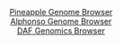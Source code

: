 <div id="Pineapple_Genome_Browser" align="center">
  <a href="https://igv.org/app/?sessionURL=blob:zZJda9swFIb_i6BjA8eW7Tj.gDLSNk1DurVL5mVtKUa2ZUedLDmS_JGE_PdpZWM3KzQXGwNdSIcjnfd99exBi4UknIEIOKbtmbYNDCDXvFuiqqb4I6qwBFGBqMQGELjAArMMg2gPCiQVihfX.uZaqVpGlkVUPagQK7kpXRNVaMcZ6qSZ8co655SilAukuJDWmUAtt0jZDjqcoro29WzX9KwcKWQhWq85k9yqMSuTTr.X_ColJWa8wknVUEWeBSRaj9aYmwV6P14tx1mGpZzj7Sw_Hc9n4y_uJL6fjs7v45urVTxavVmSkiHVCHwKL_z157v.xLnsb7pmertRYjG5wr2unHm.PHEv3kz6mggsT23fDtwgDKGvwyEsx_3_5FsvcqT32dcFsnmVe7TRTuhNT7fTTZXfZu2nP_oOwMEAlGeNZgFka.FHNjRcODI8ZzT4sbUDA8JQpyM4AdHDowGUQNk33f6wB2pba2KAxJvmGR4DcJFjAaJBCKFvh6HjDf0hDEP7YOxBI.jfi_YyXoQ.dMaOM0oKQpXGOU8kq6WJGDPbrDDL3ZFZkg9X6Gm5e6riWZjt7HjiBv18FvBROXwhSwPo0c_fp42.RtE_oe41QkyVHosa4ve72bqWl3zIpuldn7bzTTnsxHUevBjPcdEUXFRI6X5d0ceftLVIEMSULrREkpRQorYrnSLvQGQ7roYWZJxyTSEQZfoWGtCwPfjuN5zu4fHwHQ--">Pineapple Genome Browser</a>
</div>
<div id="Alphonso_Genome_Browser" align="center">
  <a href="https://igv.org/app/?sessionURL=blob:zZLtatswGIXvRdCxgWNLtpNYhjLStF2_WEuzzLSlGFmWHTWy5EqK3TTk3qeWjf1ZofmxMTBGfpHlcx4_G9AxbbiSIAWhj4Y.QsADZqH6GWlawb6ShhmQVkQY5gHNKqaZpAykG1ARY8n8.sK9ubC2NWkQcNsOGiJr5ZvIJw15VpL0xqeqCaZKCFIoTazSJjjQpFMBr7tBzwrStr77duQPg5JYEhDRLpQ0KmiZrPPenZf_GuU1k6phebMSlr8GyF0el7H0K_J5ks0mlDJjztn6tNyfnJ9OvkdH89svo.nt_PIkm4.yDzNeS2JXmu3vhcf9ibst9sKDUCQ0u8CHWSKPWVaf38YFVnvR4Yejp5ZrZvbRGCVRghOMHR4uS_b0PzV3F9.x_VLTpT3rLnA_k_JJUrLuIYV11l3Vb_TeekAounI2ALrQ4xRBL4IjbxiOBi9LlHgQvtDRioP07t4DVhO6dNvvNsCuW.cMMOxx9aqPB5QumQbpAEM4RhiHw3gcQ4zR1tuAlRZ_D.3x_BqPYTgJw1FecWGd0GVuZGt8IqXf0cqvn3dkecO_PaCH.sYkTiV8GTOUSCdWfVZRXroF_QNR19tRcAFef6Kr.55c_8S99wTxbbGrcGL5mCB4kLX27OqkKabJwzCLVYynV_GbeHZDUyndEOv2u4l7_OlcRzQn0rpBxw0vuOB2nTmKqgcpCiOnLqBKKOci0HXxEXrQQ0P46bei0fZ..wM-">Alphonso Genome Browser</a>
</div>


<div id="DAF_Genomics_Browser" align="center">
  <a href="https://igv.org/app/?sessionURL=blob:tZFra9swFIb_iyD95JvkuyEMr3G3rN0GSd2wlBI0.zg2tSxXkpOmIf99wu0Y7MIYdCAJiXN536PniHYgZMM7lCBiYd_CGBlI1ny_pKxv4RNlIFFS0VaCgQRUIKArACVHVFGpaL640pW1Ur1MbLuklbmFjrOmkJZ0Ldqbkg.qBp1qEosy.sQ7updWwZlOVtSmbV_zTnKbFgVIaTp2D912s6f6.B7bjC1hw4ZWNaPqRpvQxkqrotpt05Xw.Bcj_0FZr.ZNulqmY_0lHOblNL2cpzdulq_fBefr_PP7VR6szpbNtqNqEDC92eVX91m_9IOHEjJv5s_Pwx0b2HX3ceLOzrLHvhEgpzjEkRvFceihk4FaXgwaASpqgRPsGSGJDOJ55svV9QP9B4I3KLm9M5AStLjX6bdHpA69BoUkPAwjMwNxUYJAiRk7TojjmPhe6DlxjE_GEQ2ifWWSF_kiDh2SEhJYXynT.lXTjt.nhX4NvhbGnzrr_a.YSByVE_L2yy5NoZ.Qi6fZ4uB9iBhbezhbRb9F5esJ_jhaxQWjSoeeny9gaKsVGXTqBxn3dHf6Bg--">DAF Genomics Browser</a>
</div>
